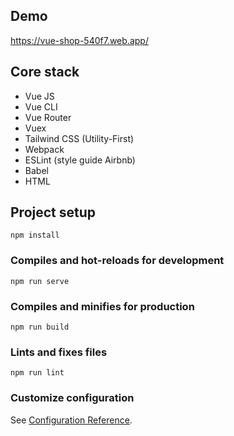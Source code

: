 ## Demo
https://vue-shop-540f7.web.app/

## Core stack
- Vue JS
- Vue CLI
- Vue Router
- Vuex
- Tailwind CSS (Utility-First)
- Webpack
- ESLint (style guide Airbnb)
- Babel
- HTML

## Project setup
```
npm install
```

### Compiles and hot-reloads for development
```
npm run serve
```

### Compiles and minifies for production
```
npm run build
```

### Lints and fixes files
```
npm run lint
```

### Customize configuration
See [Configuration Reference](https://cli.vuejs.org/config/).
